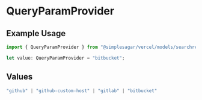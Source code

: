 # QueryParamProvider

## Example Usage

```typescript
import { QueryParamProvider } from "@simplesagar/vercel/models/searchrepoop.js";

let value: QueryParamProvider = "bitbucket";
```

## Values

```typescript
"github" | "github-custom-host" | "gitlab" | "bitbucket"
```